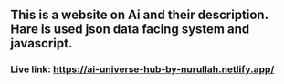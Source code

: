 ## This is a website on Ai and their description. Hare is used json data facing system and javascript.

### Live link: https://ai-universe-hub-by-nurullah.netlify.app/